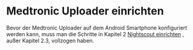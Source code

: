 # Medtronic Uploader einrichten

Bevor der Medtronic Uploader auf dem Android Smartphone konfiguriert werden kann, muss man die Schritte in Kapitel 2 [Nightscout einrichten](../../nightscout/nightscout_einrichten.html) , außer Kapitel 2.3, vollzogen haben.
